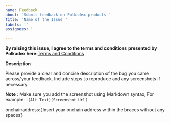 ```yaml
---
name: Feedback
about: 'Submit feedback on Polkadex products '
title: 'Name of the Issue '
labels: ''
assignees: ''

---
```



**By raising this issue, I agree to the terms and conditions presented by Polkadex here:**[Terms and Conditions](https://github.com/Polkadex-Substrate/Polkadex-Open-Beta-Feedback/blob/master/Polkadex_Open_Beta_Program_-_Terms__Conditions.pdf) 

**Description** 

Please provide a clear and concise description of the bug you came across/your feedback. Include steps to reproduce and any screenshots if necessary.

**Note** : Make sure you add the screenshot using Markdown syntax, For example: `![Alt Text](Screenshot Url)`

onchainaddress:{Insert your onchain address within the braces without any spaces}
